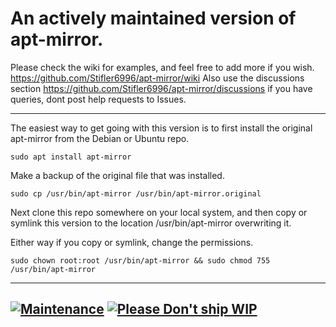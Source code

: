 An actively maintained version of apt-mirror.
==========

Please check the wiki for examples, and feel free to add more if you wish. https://github.com/Stifler6996/apt-mirror/wiki
Also use the discussions section https://github.com/Stifler6996/apt-mirror/discussions if you have queries, dont post help requests to Issues.

---

The easiest way to get going with this version is to first install the original apt-mirror from the Debian or Ubuntu repo.

`sudo apt install apt-mirror`

Make a backup of the original file that was installed.

`sudo cp /usr/bin/apt-mirror /usr/bin/apt-mirror.original`

Next clone this repo somewhere on your local system, and then copy or symlink this version to the location /usr/bin/apt-mirror overwriting it.

Either way if you copy or symlink, change the permissions.

`sudo chown root:root /usr/bin/apt-mirror && sudo chmod 755 /usr/bin/apt-mirror`

---
[![Maintenance](https://img.shields.io/badge/Maintained%3F-yes-green.svg)](https://github.com/Stifler6996/apt-mirror/graphs/commit-activity) [![Please Don't ship WIP](https://img.shields.io/badge/Please-Don't%20Ship%20WIP-yellow)](https://dont-ship.it/)
---
